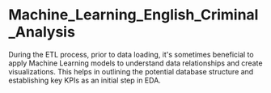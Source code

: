 # Machine_Learning_English_Criminal_Analysis
During the ETL process, prior to data loading, it's sometimes beneficial to apply Machine Learning models to understand data relationships and create visualizations. This helps in outlining the potential database structure and establishing key KPIs as an initial step in EDA.
